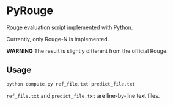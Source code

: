 # PyRouge
Rouge evaluation script implemented with Python.

Currently, only Rouge-N is implemented.

**WARNING** The result is slightly different from the official Rouge.

## Usage

```python
python compute.py ref_file.txt predict_file.txt
```

`ref_file.txt` and `predict_file.txt` are line-by-line text files.